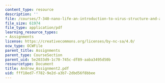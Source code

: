 ```yaml
---
content_type: resource
description: ''
file: /courses/7-340-nano-life-an-introduction-to-virus-structure-and-assembly-fall-2005/fff18ed7f7829e2da3b72dbd56f8bbee_Andrew_Assignment2.pdf
file_size: 61974
file_type: application/pdf
learning_resource_types:
- Assignments
license: https://creativecommons.org/licenses/by-nc-sa/4.0/
ocw_type: OCWFile
parent_title: Assignments
parent_type: CourseSection
parent_uid: 5e2033d9-1c70-745c-df89-aaba3495d50b
resourcetype: Document
title: Andrew_Assignment2.pdf
uid: fff18ed7-f782-9e2d-a3b7-2dbd56f8bbee
---
```


